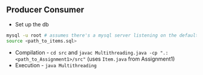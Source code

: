## Producer Consumer

* Set up the db
```bash
mysql -u root # assumes there's a mysql server listening on the default port in localhost
source <path_to_items.sql>
```
* Compilation - `cd src` and `javac Multithreading.java -cp ".:<path_to_Assignment1>/src"` (uses `Item.java` from Assignment1)
* Execution - `java Multithreading`
